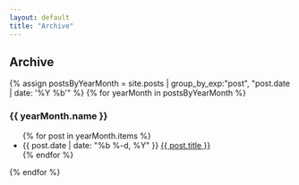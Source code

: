 ```yaml
---
layout: default
title: "Archive"
---
```


<div class="post">
<h2 class="pageTitle">Archive</h2>
{% assign postsByYearMonth = site.posts | group_by_exp:"post", "post.date | date: '%Y %b'"  %}
{% for yearMonth in postsByYearMonth %}
  <h3>{{ yearMonth.name }}</h3>
    <ul class="posts">
      {% for post in yearMonth.items %}
        <li>
          <span class="post-date">{{ post.date | date: "%b %-d, %Y" }}</span>
          <a href="{{ post.url }}">{{ post.title }}</a>
        </li>
      {% endfor %}
    </ul>
{% endfor %}
</div>

